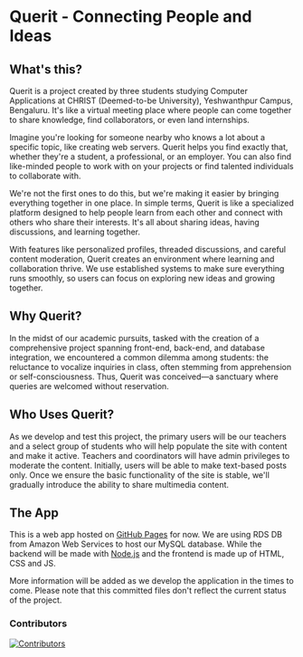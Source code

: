 # Querit - Connecting People and Ideas
## What's this?
Querit is a project created by three students studying Computer Applications at CHRIST (Deemed-to-be University), Yeshwanthpur Campus, Bengaluru. It's like a virtual meeting place where people can come together to share knowledge, find collaborators, or even land internships.

Imagine you're looking for someone nearby who knows a lot about a specific topic, like creating web servers. Querit helps you find exactly that, whether they're a student, a professional, or an employer. You can also find like-minded people to work with on your projects or find talented individuals to collaborate with.

We're not the first ones to do this, but we're making it easier by bringing everything together in one place. In simple terms, Querit is like a specialized platform designed to help people learn from each other and connect with others who share their interests. It's all about sharing ideas, having discussions, and learning together.

With features like personalized profiles, threaded discussions, and careful content moderation, Querit creates an environment where learning and collaboration thrive. We use established systems to make sure everything runs smoothly, so users can focus on exploring new ideas and growing together.

## Why Querit?
In the midst of our academic pursuits, tasked with the creation of a comprehensive project spanning front-end, back-end, and database integration, we encountered a common dilemma among students: the reluctance to vocalize inquiries in class, often stemming from apprehension or self-consciousness. Thus, Querit was conceived—a sanctuary where queries are welcomed without reservation.

## Who Uses Querit?
As we develop and test this project, the primary users will be our teachers and a select group of students who will help populate the site with content and make it active. Teachers and coordinators will have admin privileges to moderate the content. Initially, users will be able to make text-based posts only. Once we ensure the basic functionality of the site is stable, we'll gradually introduce the ability to share multimedia content.

## The App
This is a web app hosted on [GitHub Pages](https://docs.github.com/en/pages/getting-started-with-github-pages/about-github-pages) for now. We are using RDS DB from Amazon Web Services to host our MySQL database. While the backend will be made with [Node.js](https://nodejs.org) and the frontend is made up of HTML, CSS and JS. 

More information will be added as we develop the application in the times to come. Please note that this committed files don't reflect the current status of the project. 

### Contributors
[![Contributors](https://contrib.rocks/image?repo=pointAcross/querit)](https://github.com/pointAcross/querit/graphs/contributors)
